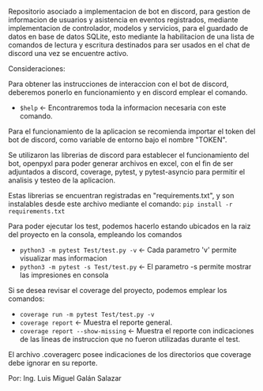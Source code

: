 Repositorio asociado a implementacion de bot en discord, para gestion de informacion de usuarios y asistencia en eventos registrados, mediante implementacion de controlador, modelos y servicios, para el guardado de datos en base de datos SQLite, esto mediante la habilitacion de una lista de comandos
de lectura y escritura destinados para ser usados en el chat de discord una vez se encuentre activo.

Consideraciones:

Para obtener las instrucciones de interaccion con el bot de discord, deberemos ponerlo en funcionamiento y en discord emplear el comando.
- `$help` <- Encontraremos toda la informacion necesaria con este comando.

Para el funcionamiento de la aplicacion se recomienda importar el token del bot de discord, como variable de entorno bajo el nombre "TOKEN".

Se utilizaron las librerias de discord para establecer el funcionamiento del bot, openpyxl para poder generar archivos en excel, con el fin de ser adjuntados a discord, coverage, pytest, y pytest-asyncio para permitir el analisis y testeo de la aplicacion.

Estas librerias se encuentran registradas en "requirements.txt", y son instalables desde este archivo mediante el comando:
`pip install -r requirements.txt`

Para poder ejecutar los test, podemos hacerlo estando ubicados en la raiz del proyecto en la consola, empleando los comandos
- `python3 -m pytest Test/test.py -v` <- Cada parametro 'v' permite visualizar mas informacion
- `python3 -m pytest -s Test/test.py` <- El parametro -s permite mostrar las impresiones en consola

Si se desea revisar el coverage del proyecto, podemos emplear los comandos:
- `coverage run -m pytest Test/test.py -v` 
- `coverage report` <- Muestra el reporte general.
- `coverage report --show-missing` <- Muestra el reporte con indicaciones de las lineas de instruccion que no fueron utilizadas durante el test.

El archivo .coveragerc posee indicaciones de los directorios que coverage debe ignorar en su reporte.

Por: 
Ing. Luis Miguel Galán Salazar